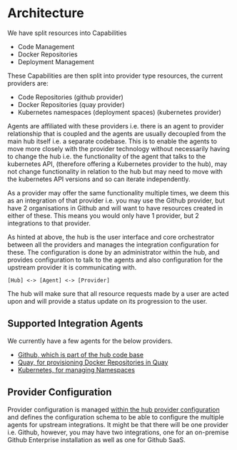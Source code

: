 # Architecture

We have split resources into Capabilities

- Code Management
- Docker Repositories
- Deployment Management

These Capabilities are then split into provider type resources, the current providers are:

- Code Repositories (github provider)
- Docker Repositories (quay provider)
- Kubernetes namespaces (deployment spaces) (kubernetes provider)

Agents are affiliated with these providers i.e. there is an agent to provider relationship that is coupled and the agents are usually decoupled from the main hub itself i.e. a separate codebase. This is to enable the agents to move more closely with the provider technology without necessarily having to change the hub i.e. the functionality of the agent that talks to the kubernetes API, (therefore offering a Kubernetes provider to the hub), may not change functionality in relation to the hub but may need to move with the kubernetes API versions and so can iterate independently.

As a provider may offer the same functionality multiple times, we deem this as an integration of that provider i.e. you may use the Github provider, but have 2 organisations in Github and will want to have resources created in either of these. This means you would only have 1 provider, but 2 integrations to that provider.

As hinted at above, the hub is the user interface and core orchestrator between all the providers and manages the integration configuration for these. The configuration is done by an administrator within the hub, and provides configuration to talk to the agents and also configuration for the upstream provider it is communicating with.

```
[Hub] <-> [Agent] <-> [Provider]
```

The hub will make sure that all resource requests made by a user are acted upon and will provide a status update on its progression to the user.

## Supported Integration Agents

We currently have a few agents for the below providers.

- [Github, which is part of the hub code base](https://github.com/appvia/appvia-hub/)
- [Quay, for provisioning Docker Repositories in Quay](https://github.com/appvia/hub-quay-agent)
- [Kubernetes, for managing Namespaces](https://github.com/appvia/hub-kubernetes-agent)



## Provider Configuration

Provider configuration is managed [within the hub provider configuration](https://github.com/appvia/appvia-hub/blob/master/config/providers.yml) and defines the configuration schema to be able to configure the multiple agents for upstream integrations. It might be that there will be one provider i.e. Github, however, you may have two integrations, one for an on-premise Github Enterprise installation as well as one for Github SaaS.
